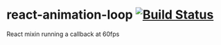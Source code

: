 # react-animation-loop [![Build Status](https://travis-ci.org/skidding/react-animation-loop.svg?branch=master)](https://travis-ci.org/skidding/react-animation-loop)
React mixin running a callback at 60fps
